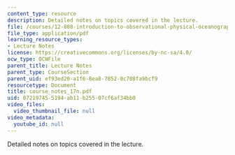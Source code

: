 ```yaml
---
content_type: resource
description: Detailed notes on topics covered in the lecture.
file: /courses/12-808-introduction-to-observational-physical-oceanography-fall-2004/072197455194ab11b25507cf6af34bb0_course_notes_17n.pdf
file_type: application/pdf
learning_resource_types:
- Lecture Notes
license: https://creativecommons.org/licenses/by-nc-sa/4.0/
ocw_type: OCWFile
parent_title: Lecture Notes
parent_type: CourseSection
parent_uid: ef93ed20-a1f6-8ea8-7852-0c708fa9bcf9
resourcetype: Document
title: course_notes_17n.pdf
uid: 07219745-5194-ab11-b255-07cf6af34bb0
video_files:
  video_thumbnail_file: null
video_metadata:
  youtube_id: null
---
```

Detailed notes on topics covered in the lecture.